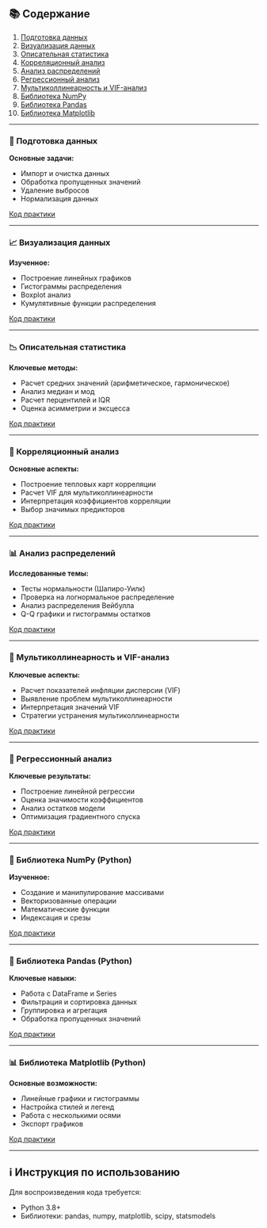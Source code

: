 ## 📚 Содержание
1. [Подготовка данных](#-подготовка-данных)
2. [Визуализация данных](#-визуализация-данных)
3. [Описательная статистика](#-описательная-статистика)
4. [Корреляционный анализ](#-корреляционный-анализ)
5. [Анализ распределений](#-анализ-распределений)
6. [Регрессионный анализ](#-регрессионный-анализ)
7. [Мультиколлинеарность и VIF-анализ](#-мультиколлинеарность-и-vif-анализ)
8. [Библиотека NumPy](#-библиотека-numpy)
9. [Библиотека Pandas](#-библиотека-pandas)
10. [Библиотека Matplotlib](#-библиотека-matplotlib)

---

### 🧹 Подготовка данных
**Основные задачи:**  
- Импорт и очистка данных  
- Обработка пропущенных значений  
- Удаление выбросов  
- Нормализация данных  

[Код практики](./Анализ_и_очистка_данных_Excel.ipynb)

---

### 📈 Визуализация данных  
**Изученное:**  
- Построение линейных графиков  
- Гистограммы распределения  
- Boxplot анализ  
- Кумулятивные функции распределения  

[Код практики](./Анализ_ценовой_структуры_с_использованием_статистических_методов.ipynb)

---

### 📉 Описательная статистика  
**Ключевые методы:**  
- Расчет средних значений (арифметическое, гармоническое)  
- Анализ медиан и мод  
- Расчет перцентилей и IQR  
- Оценка асимметрии и эксцесса  

[Код практики](./Статистический_анализ_автомобильных_данных.ipynb)

---

### 🔗 Корреляционный анализ  
**Основные аспекты:**  
- Построение тепловых карт корреляции  
- Расчет VIF для мультиколлинеарности  
- Интерпретация коэффициентов корреляции  
- Выбор значимых предикторов  

[Код практики](./Анализ_данных_статистические_методы.ipynb)

---

### 📊 Анализ распределений  
**Исследованные темы:**  
- Тесты нормальности (Шапиро-Уилк)  
- Проверка на логнормальное распределение  
- Анализ распределения Вейбулла  
- Q-Q графики и гистограммы остатков  

[Код практики](./Анализ_асимметричного_распределения_данных.ipynb)

---

### 📌 Мультиколлинеарность и VIF-анализ
**Ключевые аспекты:**
- Расчет показателей инфляции дисперсии (VIF)
- Выявление проблем мультиколлинеарности
- Интерпретация значений VIF
- Стратегии устранения мультиколлинеарности

[Код практики](./Корреляционный_анализ.ipynb)

---

### 📌 Регрессионный анализ  
**Ключевые результаты:**  
- Построение линейной регрессии  
- Оценка значимости коэффициентов  
- Анализ остатков модели  
- Оптимизация градиентного спуска  

[Код практики](./Анализ_себестоимости_продукции_регрессионная_модель.ipynb)

---

### 🔢 Библиотека NumPy (Python)
**Изученное:**  
- Создание и манипулирование массивами  
- Векторизованные операции  
- Математические функции  
- Индексация и срезы  

[Код практики](./Numpy_practice.ipynb)

---

### 🐼 Библиотека Pandas (Python)
**Ключевые навыки:**  
- Работа с DataFrame и Series  
- Фильтрация и сортировка данных  
- Группировка и агрегация  
- Обработка пропущенных значений  

[Код практики](./Pandas_practice.ipynb)

---

### 📊 Библиотека Matplotlib (Python)
**Основные возможности:**  
- Линейные графики и гистограммы  
- Настройка стилей и легенд  
- Работа с несколькими осями  
- Экспорт графиков  

[Код практики](./Matplotlib_practice.ipynb)

---

## ℹ️ Инструкция по использованию
Для воспроизведения кода требуется:
   - Python 3.8+
   - Библиотеки: pandas, numpy, matplotlib, scipy, statsmodels
